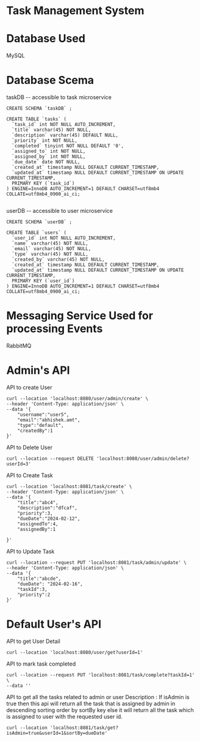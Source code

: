 # Task Management System


# Database Used 
MySQL

# Database Scema

taskDB -- accessible to task microservice
```
CREATE SCHEMA `taskDB` ;

CREATE TABLE `tasks` (
  `task_id` int NOT NULL AUTO_INCREMENT,
  `title` varchar(45) NOT NULL,
  `description` varchar(45) DEFAULT NULL,
  `priority` int NOT NULL,
  `completed` tinyint NOT NULL DEFAULT '0',
  `assigned_to` int NOT NULL,
  `assigned_by` int NOT NULL,
  `due_date` date NOT NULL,
  `created_at` timestamp NULL DEFAULT CURRENT_TIMESTAMP,
  `updated_at` timestamp NULL DEFAULT CURRENT_TIMESTAMP ON UPDATE CURRENT_TIMESTAMP,
  PRIMARY KEY (`task_id`)
) ENGINE=InnoDB AUTO_INCREMENT=1 DEFAULT CHARSET=utf8mb4 COLLATE=utf8mb4_0900_ai_ci;


```

userDB -- accessible to user microservice
```
CREATE SCHEMA `userDB` ;

CREATE TABLE `users` (
  `user_id` int NOT NULL AUTO_INCREMENT,
  `name` varchar(45) NOT NULL,
  `email` varchar(45) NOT NULL,
  `type` varchar(45) NOT NULL,
  `created_by` varchar(45) NOT NULL,
  `created_at` timestamp NULL DEFAULT CURRENT_TIMESTAMP,
  `updated_at` timestamp NULL DEFAULT CURRENT_TIMESTAMP ON UPDATE CURRENT_TIMESTAMP,
  PRIMARY KEY (`user_id`)
) ENGINE=InnoDB AUTO_INCREMENT=1 DEFAULT CHARSET=utf8mb4 COLLATE=utf8mb4_0900_ai_ci;

```

# Messaging Service Used for processing Events
RabbitMQ

# Admin's API

API to create User
```
curl --location 'localhost:8080/user/admin/create' \
--header 'Content-Type: application/json' \
--data '{
    "username":"user5",
    "email":"abhishek.amt",
    "type":"default",
    "createdBy":1
}'

```

API to Delete User
```
curl --location --request DELETE 'localhost:8080/user/admin/delete?userId=3'

```

API to Create Task
```
curl --location 'localhost:8081/task/create' \
--header 'Content-Type: application/json' \
--data '{
    "title":"abc4",
    "description":"dfcaf",
    "priority":3,
    "dueDate":"2024-02-12",
    "assignedTo":4,
    "assignedBy":1 

}'

```

API to Update Task
```
curl --location --request PUT 'localhost:8081/task/admin/update' \
--header 'Content-Type: application/json' \
--data '{
    "title":"abcde",
    "dueDate": "2024-02-16",
    "taskId":3,
    "priority":2
}'

```

# Default User's API

API to get User Detail

```
curl --location 'localhost:8080/user/get?userId=1'

```


API to mark task completed 
```
curl --location --request PUT 'localhost:8081/task/complete?taskId=1' \
--data ''

```

API to get all the tasks related to admin or user 
Description : If isAdmin is true then this api will return all the task that is assigned by admin in descending sorting order by sortBy key else it will return all the task which is assigned to user with the requested user id.

```
curl --location 'localhost:8081/task/get?isAdmin=true&userId=1&sortBy=dueDate'

```




